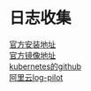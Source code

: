 # 日志收集

[官方安装地址](https://www.elastic.co/guide/en/elastic-stack-get-started/current/get-started-kubernetes.html )    
[官方镜像地址](https://www.docker.elastic.co/)   
[kubernetes的github](https://github.com/kubernetes/kubernetes/tree/master/cluster/addons/fluentd-elasticsearch)   
[阿里云log-pilot](https://github.com/AliyunContainerService/log-pilot)  
